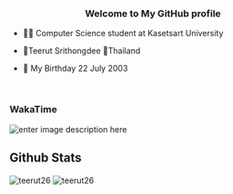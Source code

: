 ### <div align="center">Welcome to My GitHub profile</div>  
  

- 👨‍🎓 Computer Science student at Kasetsart University  
  

- 👦Teerut Srithongdee 📍Thailand  
  

- 🎉 My Birthday 22 July 2003  
  

<br/>  

### WakaTime

![enter image description here](https://wakatime.com/share/@c8d96fb5-8891-4032-89a1-0ab5747b03ce/6b2c8b9e-8dcf-461d-ab04-2518a9906ccf.svg)


## Github Stats
<img align="center" src="https://github-profile-summary-cards.vercel.app/api/cards/profile-details?username=teerut26&line_height=21&theme=dracula" alt="teerut26" />
<img align="center" src="https://github-readme-streak-stats.herokuapp.com/?user=teerut26&" alt="teerut26" />

